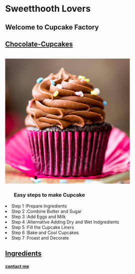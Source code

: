 <!DOCTYPE html>
<html lang="eng">

<head>
    <meta charset="UTF-8">
    <title>Sweetthooth Lovers</title>
</head>



<body>
<h1>Sweetthooth Lovers</h1>
<h2>Welcome to Cupcake Factory</h2>
<h2><a href="./Cupcakeabout.html">Chocolate-Cupcakes</a></h2>
<br>
<img src="./Chocolate-Cupcakes.jpg"height="400"width="400"alt="Cupcake"/>
<h3><ul>Easy steps to make Cupcake</ul></h3>
<li>Step 1 :Prepare Ingredients</li>
<li>Step 2 :Combine Butter and Sugar</li>
<li>Step 3 :Add Eggs and Milk</li>
<li>Step 4 :Alternative Adding Dry and Wet Indgredients</li>
<li>Step 5 :Fill the Cupcake Liners</li>
<li>Step 6 :Bake and Cool Cupcakes</li>
<li>Step 7 :Froast and Decorate</li>
<h2><a href="./List-Ingredients.html">Ingredients</a></h2>
<h4><a href="./contact.html">contact me</a></h4>
</body>

</html>
